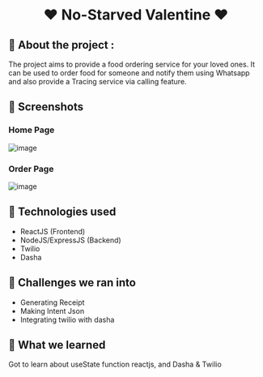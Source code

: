 <h1 align="center"> ❤ No-Starved Valentine ❤</h1>
           
## 📌 About the project :
The project aims to provide a food ordering service for your loved ones. It can be used to order food for someone and notify them using Whatsapp and also provide a Tracing service via calling feature.

           
## 📌 Screenshots
           
### Home Page

![image](https://user-images.githubusercontent.com/61322830/153749943-fe0be00d-b678-46ae-a323-1c58bd7491cf.png)

### Order Page

![image](https://user-images.githubusercontent.com/61322830/153749963-7798f796-9862-418e-83d5-f7b263759e60.png)
           
## 📌 Technologies used
- ReactJS (Frontend)
- NodeJS/ExpressJS (Backend)
- Twilio
- Dasha      

## 📌 Challenges we ran into
- Generating Receipt
- Making Intent Json
- Integrating twilio with dasha 

## 📌 What we learned
Got to learn about useState function reactjs, and Dasha & Twilio
